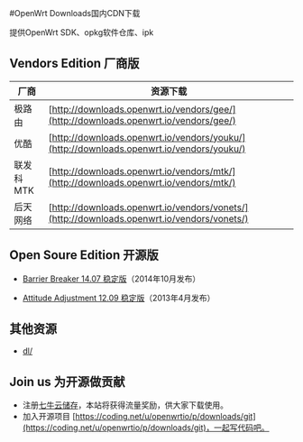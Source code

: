 #OpenWrt Downloads国内CDN下载

提供OpenWrt SDK、opkg软件仓库、ipk

## Vendors Edition 厂商版

厂商 | 资源下载
-----|---------
极路由 | [http://downloads.openwrt.io/vendors/gee/](http://downloads.openwrt.io/vendors/gee/)
优酷 | [http://downloads.openwrt.io/vendors/youku/](http://downloads.openwrt.io/vendors/youku/)
联发科MTK | [http://downloads.openwrt.io/vendors/mtk/](http://downloads.openwrt.io/vendors/mtk/)
后天网络 | [http://downloads.openwrt.io/vendors/vonets/](http://downloads.openwrt.io/vendors/vonets/)

## Open Soure Edition 开源版

* [Barrier Breaker 14.07 稳定版](http://downloads.openwrt.io/barrier_breaker/14.07/)（2014年10月发布）

* [Attitude Adjustment 12.09 稳定版](http://downloads.openwrt.io/attitude_adjustment/12.09/)（2013年4月发布）

## 其他资源

* [dl/](dl/)

## Join us 为开源做贡献

* 注册[七牛云储存](https://portal.qiniu.com/signup?code=3lafkpsz7yes1)，本站将获得流量奖励，供大家下载使用。
* 加入开源项目 [https://coding.net/u/openwrtio/p/downloads/git](https://coding.net/u/openwrtio/p/downloads/git)，一起写代码吧。
